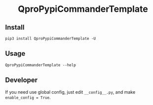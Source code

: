 <h1 style="text-align: center"> QproPypiCommanderTemplate </h1>

## Install

```shell
pip3 install QproPypiCommanderTemplate -U
```

## Usage

```shell
QproPypiCommanderTemplate --help
```

## Developer

If you need use global config, just edit `__config__.py`, and make `enable_config = True`.
